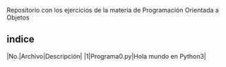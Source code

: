 Repositorio con los ejercicios de la materia de Programación Orientada a Objetos 

## indice 

|No.|Archivo|Descripción|
|1|Programa0.py|Hola mundo en Python3|
